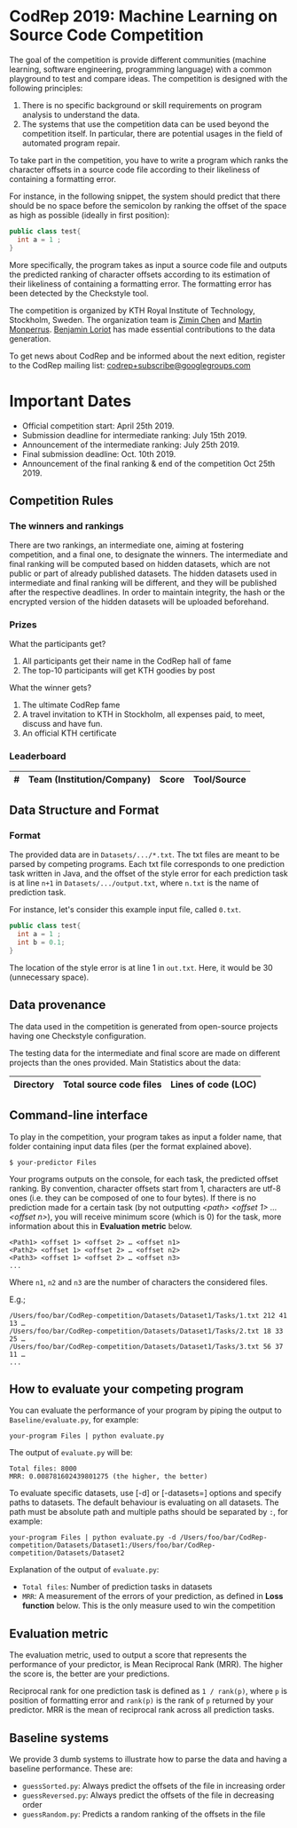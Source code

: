 # CodRep 2019: Machine Learning on Source Code Competition

The goal of the competition is provide different communities (machine learning, software engineering, programming language) with a common playground to test and compare ideas.
The competition is designed with the following principles:

1. There is no specific background or skill requirements on program analysis to understand the data.
2. The systems that use the competition data can be used beyond the competition itself. In particular, there are potential usages in the field of automated program repair.

To take part in the competition, you have to write a program which ranks the character offsets in a source code file according to their likeliness of containing a formatting error.

For instance, in the following snippet, the system should predict that there should be no space before the semicolon by ranking the offset of the space as high as possible (ideally in first position):

```java
public class test{
  int a = 1 ;
}
```

More specifically, the program takes as input a source code file and outputs the predicted ranking of character offsets according to its estimation of their likeliness of containing a formatting error. The formatting error has been detected by the Checkstyle tool.

The competition is organized by KTH Royal Institute of Technology, Stockholm, Sweden. The organization team is [Zimin Chen](https://www.kth.se/profile/zimin) and [Martin Monperrus](http://www.monperrus.net/martin/). [Benjamin Loriot](https://fr.linkedin.com/in/benjamin-loriot-54248a14a/en) has made essential contributions to the data generation.

To get news about CodRep and be informed about the next edition, register to the CodRep mailing list:
[codrep+subscribe@googlegroups.com](mailto:codrep+subscribe@googlegroups.com)

# Important Dates

* Official competition start: April 25th 2019.
* Submission deadline for intermediate ranking: July 15th 2019.
* Announcement of the intermediate ranking: July 25th 2019.
* Final submission deadline: Oct. 10th 2019.
* Announcement of the final ranking & end of the competition Oct 25th 2019.

## Competition Rules

### The winners and rankings

There are two rankings, an intermediate one, aiming at fostering competition, and a final one, to designate the winners.
The intermediate and final ranking will be computed based on hidden datasets, which are not public or part of already published datasets. The hidden datasets used in intermediate and final ranking will be different, and they will be published after the respective deadlines. In order to maintain integrity, the hash or the encrypted version of the hidden datasets will be uploaded beforehand. 

### Prizes
What the participants get?

1. All participants get their name in the CodRep hall of fame
1. The top-10 participants will get KTH goodies by post

What the winner gets?

1. The ultimate CodRep fame
1. A travel invitation to KTH in Stockholm, all expenses paid, to meet, discuss and have fun.
1. An official KTH certificate

### Leaderboard

| # | Team (Institution/Company) | Score | Tool/Source |
| --- | --- | --- | --- |


## Data Structure and Format

### Format
The provided data are in `Datasets/.../*.txt`. The txt files are meant to be parsed by competing programs. Each txt file corresponds to one prediction task written in Java, and the offset of the style error for each prediction task is at line `n+1` in `Datasets/.../output.txt`, where `n.txt` is the name of prediction task.

For instance, let's consider this example input file, called `0.txt`.
```java
public class test{
  int a = 1 ;
  int b = 0.1;
}
```
The location of the style error is at line 1 in `out.txt`. Here, it would be 30 (unnecessary space).

## Data provenance

The data used in the competition is generated from open-source projects having one Checkstyle configuration.

The testing data for the intermediate and final score are made on different projects than the ones provided.
Main Statistics about the data:

| Directory | Total source code files | Lines of code (LOC) |
| --- | --- |--- |


## Command-line interface

To play in the competition, your program takes as input a folder name, that folder containing input data files (per the format explained above).

```shell
$ your-predictor Files
```

Your programs outputs on the console, for each task, the predicted offset ranking. By convention, character offsets start from 1, characters are utf-8 ones (i.e. they can be composed of one to four bytes). If there is no prediction made for a certain task (by not outputting *\<path\> \<offset 1\> … \<offset n\>*), you will receive minimum score (which is 0) for the task, more information about this in **Evaluation metric** below.

```
<Path1> <offset 1> <offset 2> … <offset n1>
<Path2> <offset 1> <offset 2> … <offset n2>
<Path3> <offset 1> <offset 2> … <offset n3>
...
```

Where `n1`, `n2` and `n3` are the number of characters the considered files.

E.g.;
```
/Users/foo/bar/CodRep-competition/Datasets/Dataset1/Tasks/1.txt 212 41 13 …
/Users/foo/bar/CodRep-competition/Datasets/Dataset1/Tasks/2.txt 18 33 25 …
/Users/foo/bar/CodRep-competition/Datasets/Dataset1/Tasks/3.txt 56 37 11 …
...
```

## How to evaluate your competing program

You can evaluate the performance of your program by piping the output to `Baseline/evaluate.py`, for example:
```shell
your-program Files | python evaluate.py
```

The output of `evaluate.py` will be:
```
Total files: 8000
MRR: 0.008781602439801275 (the higher, the better)
```

To evaluate specific datasets, use [-d] or [-datasets=] options and specify paths to datasets. The default behaviour is evaluating on all datasets. The path must be absolute path and multiple paths should be separated by `:`, for example:
```shell
your-program Files | python evaluate.py -d /Users/foo/bar/CodRep-competition/Datasets/Dataset1:/Users/foo/bar/CodRep-competition/Datasets/Dataset2
```

Explanation of the output of `evaluate.py`:
* `Total files`: Number of prediction tasks in datasets
* `MRR`: A measurement of the errors of your prediction, as defined in **Loss function** below. This is the only measure used to win the competition

## Evaluation metric

The evaluation metric, used to output a score that represents the performance of your predictor, is Mean Reciprocal Rank (MRR). The higher the score is, the better are your predictions.

Reciprocal rank for one prediction task is defined as `1 / rank(p)`, where `p` is position of formatting error and `rank(p)` is the rank of `p` returned by your predictor. MRR is the mean of reciprocal rank across all prediction tasks.

## Baseline systems

We provide 3 dumb systems to illustrate how to parse the data and having a baseline performance. These are:
* `guessSorted.py`: Always predict the offsets of the file in increasing order
* `guessReversed.py`: Always predict the offsets of the file in decreasing order
* `guessRandom.py`: Predicts a random ranking of the offsets in the file

